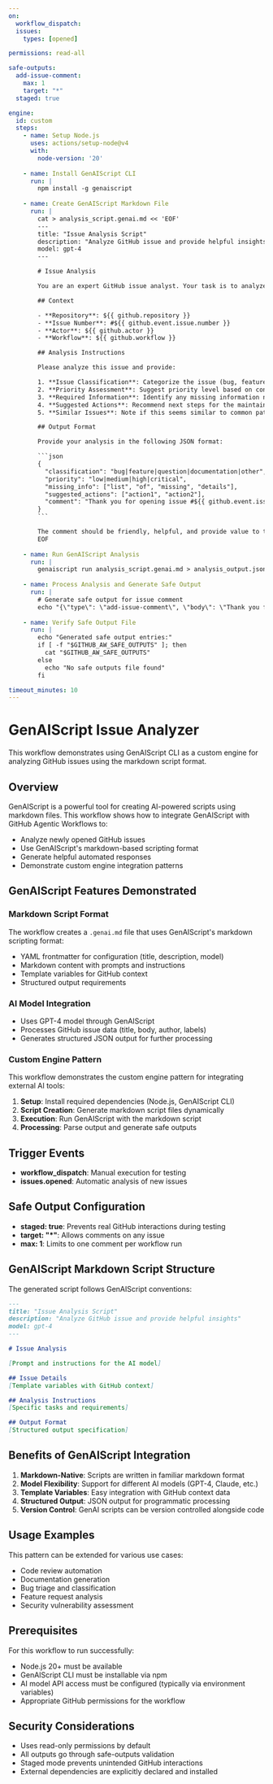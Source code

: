 ```yaml
---
on:
  workflow_dispatch:
  issues:
    types: [opened]

permissions: read-all

safe-outputs:
  add-issue-comment:
    max: 1
    target: "*"
  staged: true

engine:
  id: custom
  steps:
    - name: Setup Node.js
      uses: actions/setup-node@v4
      with:
        node-version: '20'
        
    - name: Install GenAIScript CLI
      run: |
        npm install -g genaiscript
        
    - name: Create GenAIScript Markdown File
      run: |
        cat > analysis_script.genai.md << 'EOF'
        ---
        title: "Issue Analysis Script"
        description: "Analyze GitHub issue and provide helpful insights"
        model: gpt-4
        ---

        # Issue Analysis

        You are an expert GitHub issue analyst. Your task is to analyze the provided issue and generate helpful insights.

        ## Context

        - **Repository**: ${{ github.repository }}
        - **Issue Number**: #${{ github.event.issue.number }}
        - **Actor**: ${{ github.actor }}
        - **Workflow**: ${{ github.workflow }}

        ## Analysis Instructions

        Please analyze this issue and provide:

        1. **Issue Classification**: Categorize the issue (bug, feature request, question, etc.)
        2. **Priority Assessment**: Suggest priority level based on content
        3. **Required Information**: Identify any missing information needed
        4. **Suggested Actions**: Recommend next steps for the maintainers
        5. **Similar Issues**: Note if this seems similar to common patterns

        ## Output Format

        Provide your analysis in the following JSON format:

        ```json
        {
          "classification": "bug|feature|question|documentation|other",
          "priority": "low|medium|high|critical",
          "missing_info": ["list", "of", "missing", "details"],
          "suggested_actions": ["action1", "action2"],
          "comment": "Thank you for opening issue #${{ github.event.issue.number }}! Our automated analysis is processing your request and a maintainer will review it soon."
        }
        ```

        The comment should be friendly, helpful, and provide value to the issue author.
        EOF
        
    - name: Run GenAIScript Analysis
      run: |
        genaiscript run analysis_script.genai.md > analysis_output.json
        
    - name: Process Analysis and Generate Safe Output
      run: |
        # Generate safe output for issue comment
        echo "{\"type\": \"add-issue-comment\", \"body\": \"Thank you for opening issue #${{ github.event.issue.number }}! This issue has been automatically analyzed by our GenAIScript workflow. A maintainer will review your request soon.\"}" >> $GITHUB_AW_SAFE_OUTPUTS
        
    - name: Verify Safe Output File
      run: |
        echo "Generated safe output entries:"
        if [ -f "$GITHUB_AW_SAFE_OUTPUTS" ]; then
          cat "$GITHUB_AW_SAFE_OUTPUTS"
        else
          echo "No safe outputs file found"
        fi

timeout_minutes: 10
---
```


# GenAIScript Issue Analyzer

This workflow demonstrates using GenAIScript CLI as a custom engine for analyzing GitHub issues using the markdown script format.

## Overview

GenAIScript is a powerful tool for creating AI-powered scripts using markdown files. This workflow shows how to integrate GenAIScript with GitHub Agentic Workflows to:

- Analyze newly opened GitHub issues
- Use GenAIScript's markdown-based scripting format
- Generate helpful automated responses
- Demonstrate custom engine integration patterns

## GenAIScript Features Demonstrated

### Markdown Script Format
The workflow creates a `.genai.md` file that uses GenAIScript's markdown scripting format:
- YAML frontmatter for configuration (title, description, model)
- Markdown content with prompts and instructions
- Template variables for GitHub context
- Structured output requirements

### AI Model Integration
- Uses GPT-4 model through GenAIScript
- Processes GitHub issue data (title, body, author, labels)
- Generates structured JSON output for further processing

### Custom Engine Pattern
This workflow demonstrates the custom engine pattern for integrating external AI tools:
1. **Setup**: Install required dependencies (Node.js, GenAIScript CLI)
2. **Script Creation**: Generate markdown script files dynamically
3. **Execution**: Run GenAIScript with the markdown script
4. **Processing**: Parse output and generate safe outputs

## Trigger Events

- **workflow_dispatch**: Manual execution for testing
- **issues.opened**: Automatic analysis of new issues

## Safe Output Configuration

- **staged: true**: Prevents real GitHub interactions during testing
- **target: "*"**: Allows comments on any issue
- **max: 1**: Limits to one comment per workflow run

## GenAIScript Markdown Script Structure

The generated script follows GenAIScript conventions:

```markdown
---
title: "Issue Analysis Script"
description: "Analyze GitHub issue and provide helpful insights"
model: gpt-4
---

# Issue Analysis

[Prompt and instructions for the AI model]

## Issue Details
[Template variables with GitHub context]

## Analysis Instructions
[Specific tasks and requirements]

## Output Format
[Structured output specification]
```

## Benefits of GenAIScript Integration

1. **Markdown-Native**: Scripts are written in familiar markdown format
2. **Model Flexibility**: Support for different AI models (GPT-4, Claude, etc.)
3. **Template Variables**: Easy integration with GitHub context data
4. **Structured Output**: JSON output for programmatic processing
5. **Version Control**: GenAI scripts can be version controlled alongside code

## Usage Examples

This pattern can be extended for various use cases:
- Code review automation
- Documentation generation
- Bug triage and classification
- Feature request analysis
- Security vulnerability assessment

## Prerequisites

For this workflow to run successfully:
- Node.js 20+ must be available
- GenAIScript CLI must be installable via npm
- AI model API access must be configured (typically via environment variables)
- Appropriate GitHub permissions for the workflow

## Security Considerations

- Uses read-only permissions by default
- All outputs go through safe-outputs validation
- Staged mode prevents unintended GitHub interactions
- External dependencies are explicitly declared and installed